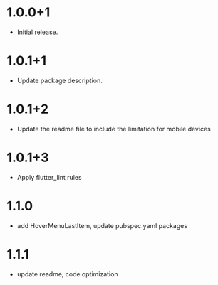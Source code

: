 # 1.0.0+1

* Initial release.

# 1.0.1+1
* Update package description.

# 1.0.1+2
* Update the readme file to include the limitation for mobile devices

# 1.0.1+3
* Apply flutter_lint rules

# 1.1.0
* add HoverMenuLastItem, update pubspec.yaml packages

# 1.1.1
* update readme, code optimization